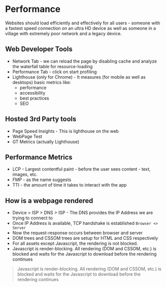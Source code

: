 # Performance

Websites should load efficiently and effectively for all users - someone with a fastest speed connection on an ultra HD device as well as someone in a village with extremely poor network and a legacy device.

## Web Developer Tools
- Network Tab - we can reload the page by disabling cache and analyze the waterfall table for resource-loading
- Performance Tab - click on start profiling
- Lighthouse (only for Chrome) - It measures (for mobile as well as desktops) basic metrics like:
    - performance
    - accessibility
    - best practices
    - SEO

## Hosted 3rd Party tools
- Page Speed Insights - This is lighthouse on the web
- WebPage Test
- GT Metrics (actually Lighthouse)

## Performance Metrics
- LCP - Largest contentful paint - before the user sees content - text, images, etc.
- FMP - as the name suggests
- TTI - the amount of time it takes to interact with the app

## How is a webpage rendered
- Device > ISP > DNS > ISP - The DNS provides the IP Address we are trying to connect to
- Once IP Address is available, TCP handshake is established `Browser <> Server`
- Now the request-response occurs between browser and server
- DOM trees and CSSOM trees are setup for HTML and CSS respectively
- For all assets except Javascript, the rendering is not blocked.
- Javascript is render-blocking.  All rendering (DOM and CSSOM, etc.) is blocked and waits for the Javascript to download before the rendering continues
> Javascript is render-blocking.  All rendering (DOM and CSSOM, etc.) is blocked and waits for the Javascript to download before the rendering continues

    